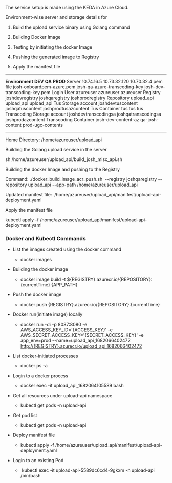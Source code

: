 The service setup is made using the KEDA in Azure Cloud.

Environment-wise server and storage details for

1.  Build the upload service binary using Golang command

2.  Building Docker Image

3.  Testing by initiating the docker Image

4.  Pushing the generated image to Registry

5.  Apply the manifest file

  ----------------------------- --------------------------- ------------------------------- ------------------------------
  **Environment**               **DEV**                     **QA**                          **PROD**
  Server                        10.74.16.5                  10.73.32.120                    10.70.32.4
  pem file                      josh-onboardpem-azure.pem   josh-qa-azure-transcoding-key   josh-dev-transcoding-key.pem
  Login User                    azureuser                   azureuser                       azureuser
  Registry                      joshdevregistry             joshqaregistry                  joshprodregistry
  Repository                    upload_api                  upload_api                      upload_api
  Tus Storage account           joshdevtuscontent           joshqatuscontent                joshprodtusazcontent
  Tus Container                 tus                         tus                             tus
  Transcoding Storage account   joshdevtranscodingsa        joshqatranscodingsa             joshprodazcontent
  Transcoding Container         josh-dev-content-az         qa-josh-content                 prod-ugc-contents
  ----------------------------- --------------------------- ------------------------------- ------------------------------

Home Directory: /home/azureuser/upload_api

Building the Golang upload service in the server

sh /home/azureuser/upload_api/build_josh_misc_api.sh

Building the docker Image and pushing to the Registry

Command: ./docker_build_image_acr_push.sh  \--registry joshqaregistry
\--repository upload_api \--app-path /home/azureuser/upload_api

Updated manifest file:
 /home/azureuser/upload_api/manifest/upload-api-deployment.yaml

Apply the manifest file

kubectl apply -f
/home/azureuser/upload_api/manifest/upload-api-deployment.yaml

### Docker and Kubectl Commands

- List the images created using the docker command

  - docker images

- Building the docker image

  - docker image build -t
    \${REGISTRY}.azurecr.io/{REPOSITORY}:{currentTime} {APP_PATH}

- Push the docker image

  - docker push {REGISTRY}.azurecr.io/{REPOSITORY}:{currentTime}

- Docker run(initiate image) locally

  - docker run -di -p 8087:8080 -e AWS_ACCESS_KEY_ID=\'{ACCESS_KEY}\' -e
    AWS_SECRET_ACCESS_KEY=\'{SECRET_ACCESS_KEY}\' -e app_env=prod
    \--name=upload_api_1682066402472
    [http://{REGISTRY}.azurecr.io/upload_api:1682066402472](#)

- List docker-initiated processes

  - docker ps -a

- Login to a docker process

  - docker exec -it upload_api_1682064105589 bash

- Get all resources under upload-api namespace

  - kubectl get pods -n upload-api

- Get pod list

  - kubectl get pods -n upload-api

- Deploy manifest file

  - kubectl apply -f
    /home/azureuser/upload_api/manifest/upload-api-deployment.yaml

- Login to an existing Pod

  -  kubectl exec -it upload-api-5589dc6cd4-9gkxm -n upload-api
    /bin/bash
